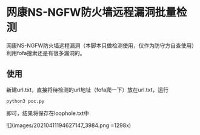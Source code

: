 # 网康NS-NGFW防火墙远程漏洞批量检测
网康NS-NGFW防火墙远程漏洞（本脚本只做检测使用，仅作为防守方自查使用）利用fofa搜索还是有很多漏洞的。

## 使用
新建url.txt，直接将待检测的url地址（fofa爬一下）放在url.txt，运行
```
python3 poc.py
```
即可，结果将保存在loophole.txt中

![](images/20210411194627147_3984.png =1298x)